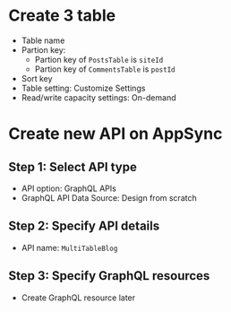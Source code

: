 # Create 3 table
- Table name
- Partion key: 
    - Partion key of `PostsTable` is `siteId`
    - Partion key of `CommentsTable` is `postId`
- Sort key
- Table setting: Customize Settings
- Read/write capacity settings: On-demand

# Create new API on AppSync
## Step 1: Select API type
- API option: GraphQL APIs
- GraphQL API Data Source: Design from scratch

## Step 2: Specify API details
- API name: `MultiTableBlog`

## Step 3: Specify GraphQL resources
- Create GraphQL resource later


